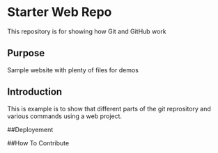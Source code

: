 # Starter Web Repo

This repository is for showing how Git and GitHub work

## Purpose

Sample website with plenty of files for demos

## Introduction 

This is example is to show that different parts of the git reprository and various commands using a web project.

##Deployement

##How To Contribute
